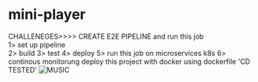 # mini-player
CHALLENEGES>>>> CREATE E2E PIPELINE and run this job \
1> set up pipeline \
2> build
3> test
4> deploy
5> run this job on microservices k8s
6> continous monitorung
deploy this project with docker using dockerfile 'CD TESTED'
![MUSIC](https://user-images.githubusercontent.com/105065311/183307658-e2d1ceb2-0ae1-4403-9482-5e913e2a8002.PNG)


